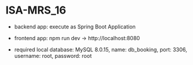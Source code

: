 # ISA-MRS_16

- backend app: execute as Spring Boot Application
- frontend app: npm run dev -> http://localhost:8080

- required local database: 
  MySQL 8.0.15,
  name: db_booking,
  port: 3306,
  username: root,
  password: root
